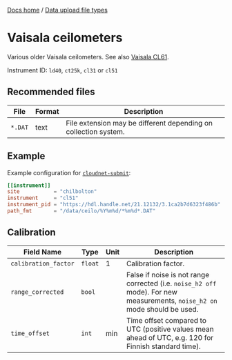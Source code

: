 [Docs home](https://docs.cloudnet.fmi.fi) / [Data upload file types](../api/upload-file-types.md)

# Vaisala ceilometers

Various older Vaisala ceilometers. See also [Vaisala CL61](cl61d.html).

Instrument ID: `ld40`, `ct25k`, `cl31` or `cl51`

## Recommended files

| File    | Format | Description                                                     |
| ------- | ------ | --------------------------------------------------------------- |
| `*.DAT` | text   | File extension may be different depending on collection system. |

## Example

Example configuration for [`cloudnet-submit`](https://github.com/actris-cloudnet/cloudnet-submit):

```toml
[[instrument]]
site           = "chilbolton"
instrument     = "cl51"
instrument_pid = "https://hdl.handle.net/21.12132/3.1ca2b7d6323f486b"
path_fmt       = "/data/ceilo/%Y%m%d/*%m%d*.DAT"
```

## Calibration

| Field Name           | Type    | Unit | Description                                                                                                                |
| -------------------- | ------- | ---- | -------------------------------------------------------------------------------------------------------------------------- |
| `calibration_factor` | `float` | 1    | Calibration factor.                                                                                                        |
| `range_corrected`    | `bool`  |      | False if noise is not range corrected (i.e. `noise_h2 off` mode). For new measurements, `noise_h2 on` mode should be used. |
| `time_offset`        | `int`   | min  | Time offset compared to UTC (positive values mean ahead of UTC, e.g. 120 for Finnish standard time).                       |

